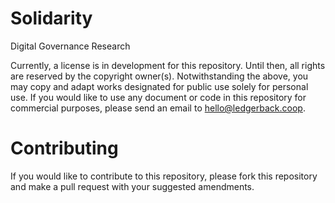 # Solidarity
Digital Governance Research

Currently, a license is in development for this repository. Until then, all rights are reserved by the copyright owner(s). 
Notwithstanding the above, you may copy and adapt works designated for public use solely for personal use. 
If you would like to use any document or code in this repository for commercial purposes, please send an email to hello@ledgerback.coop.

# Contributing

If you would like to contribute to this repository, please fork this repository and make a pull request with your suggested amendments.
